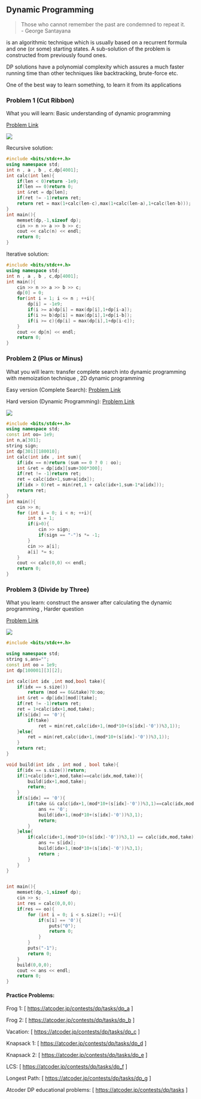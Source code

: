 ## Dynamic Programming
> Those who cannot remember the past are condemned to repeat it. <br> - George Santayana

is an algorithmic technique which is usually based on a recurrent formula and one (or some) starting states. A sub-solution of the problem is constructed from previously found ones.
 
DP solutions have a polynomial complexity which assures a much faster running time than other techniques like backtracking, brute-force etc.

One of the best way to learn something, to learn it from its applications

### Problem 1 (Cut Ribbon)

What you will learn: Basic understanding of dynamic programming

[Problem Link](https://codeforces.com/problemset/problem/189/A)

[![](https://img.youtube.com/vi/4VBt8sKocyw/0.jpg)](https://www.youtube.com/watch?v=4VBt8sKocyw)

Recursive solution:
```cpp
#include <bits/stdc++.h>
using namespace std;
int n , a , b , c,dp[4001];
int calc(int len){
	if(len < 0)return -1e9;
	if(len == 0)return 0;
	int &ret = dp[len];
	if(ret != -1)return ret;
	return ret = max(1+calc(len-c),max(1+calc(len-a),1+calc(len-b)));
}
int main(){
	memset(dp,-1,sizeof dp);
	cin >> n >> a >> b >> c;
	cout << calc(n) << endl;
	return 0;
}
```
Iterative solution:
```cpp
#include <bits/stdc++.h>
using namespace std;
int n , a , b , c,dp[4001];
int main(){
	cin >> n >> a >> b >> c;
	dp[0] = 0;
	for(int i = 1; i <= n ; ++i){
		dp[i] = -1e9;
		if(i >= a)dp[i] = max(dp[i],1+dp[i-a]);	
		if(i >= b)dp[i] = max(dp[i],1+dp[i-b]);
		if(i >= c){dp[i] = max(dp[i],1+dp[i-c]);
	}
	cout << dp[n] << endl;
	return 0;
}
```

### Problem 2 (Plus or Minus)

What you will learn: transfer complete search into dynamic programming with memoization technique , 2D dynamic programming

Easy version (Complete Search): [Problem Link](https://codeforces.com/gym/100989/problem/L)

Hard version (Dynamic Programming): [Problem Link](https://codeforces.com/gym/100989/problem/M)

[![](https://img.youtube.com/vi/mULWTmbICUQ/0.jpg)](https://www.youtube.com/watch?v=mULWTmbICUQ)

```cpp
#include <bits/stdc++.h>
using namespace std;
const int oo= 1e9;
int n,a[301];
string sign;
int dp[301][180010];
int calc(int idx , int sum){
	if(idx == n)return (sum == 0 ? 0 : oo);
	int &ret = dp[idx][sum+300*300];
	if(ret != -1)return ret;
	ret = calc(idx+1,sum+a[idx]);
	if(idx > 0)ret = min(ret,1 + calc(idx+1,sum-1*a[idx]));
	return ret;
}
int main(){
	cin >> n;
	for (int i = 0; i < n; ++i){
		int s = 1;
		if(i>0){
			cin >> sign;
			if(sign == "-")s *= -1;
		}
		cin >> a[i];
		a[i] *= s;
	}
	cout << calc(0,0) << endl;
	return 0;
}
```
### Problem 3 (Divide by Three)

What you learn: construct the answer after calculating the dynamic programming , Harder question 

[Problem Link](https://codeforces.com/problemset/problem/792/C)

[![](https://img.youtube.com/vi/8JFv2K6zuT8/0.jpg)](https://www.youtube.com/watch?v=8JFv2K6zuT8)

```cpp
#include <bits/stdc++.h>

using namespace std;
string s,ans="";
const int oo = 1e9;
int dp[100001][3][2];

int calc(int idx ,int mod,bool take){
	if(idx == s.size())
		return (mod == 0&&take)?0:oo;
	int &ret = dp[idx][mod][take];
	if(ret != -1)return ret;
	ret = 1+calc(idx+1,mod,take);
	if(s[idx] == '0'){
		if(take)
			ret = min(ret,calc(idx+1,(mod*10+(s[idx]-'0'))%3,1));
	}else{
		ret = min(ret,calc(idx+1,(mod*10+(s[idx]-'0'))%3,1));
	}
	return ret;
}

void build(int idx , int mod , bool take){
	if(idx == s.size())return;
	if(1+calc(idx+1,mod,take)==calc(idx,mod,take)){
		build(idx+1,mod,take);
		return;
	}
	if(s[idx] == '0'){
		if(take && calc(idx+1,(mod*10+(s[idx]-'0'))%3,1)==calc(idx,mod,take)){
			ans += '0';
			build(idx+1,(mod*10+(s[idx]-'0'))%3,1);
			return;
		}
	}else{
		if(calc(idx+1,(mod*10+(s[idx]-'0'))%3,1) == calc(idx,mod,take)){
			ans += s[idx];
			build(idx+1,(mod*10+(s[idx]-'0'))%3,1);
			return ;
		}
	}
}


int main(){
	memset(dp,-1,sizeof dp);
	cin >> s;
	int res = calc(0,0,0);
	if(res == oo){
		for (int i = 0; i < s.size(); ++i){
			if(s[i] == '0'){
				puts("0");
				return 0;
			}
		}
		puts("-1");
		return 0;
	}
	build(0,0,0);
	cout << ans << endl;
	return 0;
}
```

#### Practice Problems:

Frog 1: [ https://atcoder.jp/contests/dp/tasks/dp_a ] 

Frog 2: [ https://atcoder.jp/contests/dp/tasks/dp_b ]

Vacation: [ https://atcoder.jp/contests/dp/tasks/dp_c ]

Knapsack 1: [ https://atcoder.jp/contests/dp/tasks/dp_d ]

Knapsack 2: [ https://atcoder.jp/contests/dp/tasks/dp_e ]

LCS: [ https://atcoder.jp/contests/dp/tasks/dp_f ]

Longest Path: [ https://atcoder.jp/contests/dp/tasks/dp_g ]

Atcoder DP educational problems: [ https://atcoder.jp/contests/dp/tasks ]
